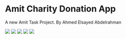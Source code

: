 # Amit Charity Donation App

A new Amit Task Project.
By Ahmed Elsayed Abdelrahman

![](https://github.com/MrAhmedSayedAli/AmitCharityApp/raw/main/screenshot/Screenshot_20230228_153459.png)
![](https://github.com/MrAhmedSayedAli/AmitCharityApp/raw/main/screenshot/Screenshot_20230228_153424.png)
![](https://github.com/MrAhmedSayedAli/AmitCharityApp/raw/main/screenshot/Screenshot_20230228_153446.png)
![](https://github.com/MrAhmedSayedAli/AmitCharityApp/raw/main/screenshot/Screenshot_20230228_153436.png)
![](https://github.com/MrAhmedSayedAli/AmitCharityApp/raw/main/screenshot/Screenshot_20230228_153336.png)




